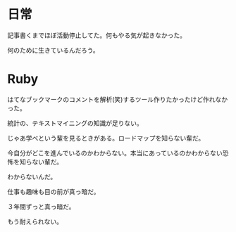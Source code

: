 # 日常

記事書くまでほぼ活動停止してた。何もやる気が起きなかった。

何のために生きているんだろう。

# Ruby

はてなブックマークのコメントを解析(笑)するツール作りたかったけど作れなかった。

統計の、テキストマイニングの知識が足りない。

じゃあ学べという輩を見るときがある。ロードマップを知らない輩だ。

今自分がどこを進んでいるのかわからない。本当にあっているのかわからない恐怖を知らない輩だ。

わからないんだ。

仕事も趣味も目の前が真っ暗だ。

３年間ずっと真っ暗だ。

もう耐えられない。
